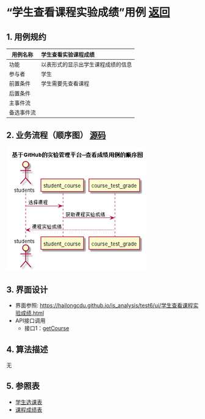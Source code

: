 <!-- markdownlint-disable MD033-->
<!-- 禁止MD033类型的警告 https://www.npmjs.com/package/markdownlint -->

# “学生查看课程实验成绩”用例 [返回](../README.md)
## 1. 用例规约

|用例名称|学生查看实验课程成绩|
|-------|:-------------|
|功能|以表形式的显示出学生课程成绩的信息|
|参与者|学生|
|前置条件|学生需要先查看课程|
|后置条件| |
|主事件流| |
|备选事件流| |

## 2. 业务流程（顺序图） [源码](../src/学生查看课程实验成绩.puml)
![sequence1](../学生查看课程实验成绩.png) 

## 3. 界面设计
- 界面参照: https://hailongcdu.github.io/is_analysis/test6/ui/学生查看课程实验成绩.html
- API接口调用
    - 接口1：[getCourse](../接口/获取课程实验成绩.md) 

## 4. 算法描述

无
    
## 5. 参照表

- [学生选课表](../数据库设计.md/#tb_student_course)
- [课程成绩表](../数据库设计.md/#tb_test_grade)
